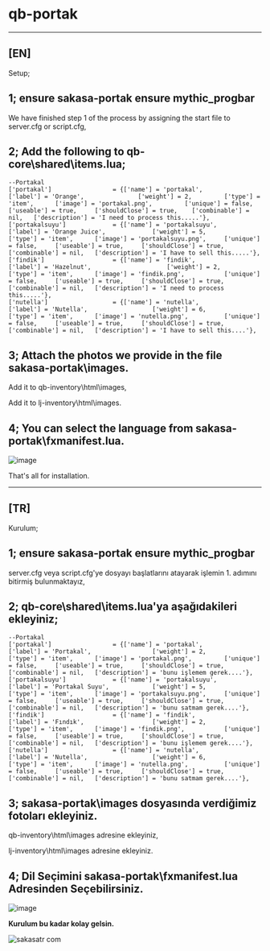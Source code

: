 # qb-portak

------------------------------------------------------------------------------------------------------------------------------------------------------------------------------


<strong>[EN]</strong>
------------------------------------------------------------------------------------------------------------------------------------------------------------------------------

Setup;

1;
ensure sakasa-portak
ensure mythic_progbar
------------------------------------------------------------------------------------------------------------------------------------------------------------------------------
We have finished step 1 of the process by assigning the start file to server.cfg or script.cfg,



2;
Add the following to qb-core\shared\items.lua;
------------------------------------------------------------------------------------------------------------------------------------------------------------------------------
    --Portakal
    ['portakal'] 			     = {['name'] = 'portakal', 			  	            ['label'] = 'Orange', 			    ['weight'] = 2, 		['type'] = 'item', 		['image'] = 'portakal.png', 	    ['unique'] = false, 	['useable'] = true, 	['shouldClose'] = true,	   ['combinable'] = nil,   ['description'] = 'I need to process this.....'},
    ['portakalsuyu'] 			 = {['name'] = 'portakalsuyu', 			  	        ['label'] = 'Orange Juice', 			['weight'] = 5, 		['type'] = 'item', 		['image'] = 'portakalsuyu.png', 	['unique'] = false, 	['useable'] = true, 	['shouldClose'] = true,	   ['combinable'] = nil,   ['description'] = 'I have to sell this.....'},
    ['findik'] 			         = {['name'] = 'findik', 			  	            ['label'] = 'Hazelnut', 			        ['weight'] = 2, 		['type'] = 'item', 		['image'] = 'findik.png', 	        ['unique'] = false, 	['useable'] = true, 	['shouldClose'] = true,	   ['combinable'] = nil,   ['description'] = 'I need to process this.....'},
    ['nutella'] 			     = {['name'] = 'nutella', 			  	            ['label'] = 'Nutella', 			        ['weight'] = 6, 		['type'] = 'item', 		['image'] = 'nutella.png', 	        ['unique'] = false, 	['useable'] = true, 	['shouldClose'] = true,	   ['combinable'] = nil,   ['description'] = 'I have to sell this....'},

3;
Attach the photos we provide in the file sakasa-portak\images.
------------------------------------------------------------------------------------------------------------------------------------------------------------------------------
Add it to qb-inventory\html\images,

Add it to lj-inventory\html\images.

4;
You can select the language from sakasa-portak\fxmanifest.lua.
------------------------------------------------------------------------------------------------------------------------------------------------------------------------------
![image](https://github.com/papdevelopment/qb-portak/assets/127118520/a45c23db-3faa-4889-aec6-97fbc187d442)


That's all for installation.


------------------------------------------------------------------------------------------------------------------------------------------------------------------------------


<strong>[TR]</strong>
------------------------------------------------------------------------------------------------------------------------------------------------------------------------------

Kurulum;

1;
ensure sakasa-portak
ensure mythic_progbar
------------------------------------------------------------------------------------------------------------------------------------------------------------------------------
server.cfg veya script.cfg'ye dosyayı başlatlarını atayarak işlemin 1. adımını bitirmiş bulunmaktayız,

2;
qb-core\shared\items.lua'ya aşağıdakileri ekleyiniz;
------------------------------------------------------------------------------------------------------------------------------------------------------------------------------
    --Portakal
    ['portakal'] 			     = {['name'] = 'portakal', 			  	            ['label'] = 'Portakal', 			    ['weight'] = 2, 		['type'] = 'item', 		['image'] = 'portakal.png', 	    ['unique'] = false, 	['useable'] = true, 	['shouldClose'] = true,	   ['combinable'] = nil,   ['description'] = 'bunu işlemem gerek....'},
    ['portakalsuyu'] 			 = {['name'] = 'portakalsuyu', 			  	        ['label'] = 'Portakal Suyu', 			['weight'] = 5, 		['type'] = 'item', 		['image'] = 'portakalsuyu.png', 	['unique'] = false, 	['useable'] = true, 	['shouldClose'] = true,	   ['combinable'] = nil,   ['description'] = 'bunu satmam gerek....'},
    ['findik'] 			         = {['name'] = 'findik', 			  	            ['label'] = 'Fındık', 			        ['weight'] = 2, 		['type'] = 'item', 		['image'] = 'findik.png', 	        ['unique'] = false, 	['useable'] = true, 	['shouldClose'] = true,	   ['combinable'] = nil,   ['description'] = 'bunu işlemem gerek....'},
    ['nutella'] 			     = {['name'] = 'nutella', 			  	            ['label'] = 'Nutella', 			        ['weight'] = 6, 		['type'] = 'item', 		['image'] = 'nutella.png', 	        ['unique'] = false, 	['useable'] = true, 	['shouldClose'] = true,	   ['combinable'] = nil,   ['description'] = 'bunu satmam gerek....'},

3;
sakasa-portak\images dosyasında verdiğimiz fotoları ekleyiniz.
------------------------------------------------------------------------------------------------------------------------------------------------------------------------------
qb-inventory\html\images adresine ekleyiniz,
 
lj-inventory\html\images adresine ekleyiniz.

4;
Dil Seçimini sakasa-portak\fxmanifest.lua Adresinden Seçebilirsiniz.
------------------------------------------------------------------------------------------------------------------------------------------------------------------------------
![image](https://github.com/papdevelopment/qb-portak/assets/127118520/37b78075-3e84-4113-b525-d63d8f1a5419)

<strong>Kurulum bu kadar kolay gelsin.</strong>


![sakasatr com](https://github.com/papdevelopment/qb-portak/assets/127118520/67696232-ef5a-4205-8d35-cb37fb4b6aa8)



